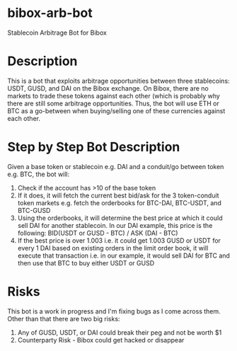 # bibox-arb-bot
Stablecoin Arbitrage Bot for Bibox

# Description
This is a bot that exploits arbitrage opportunities between three stablecoins: USDT, GUSD, and DAI on the Bibox exchange. On Bibox, there are no markets to trade these tokens against each other (which is probably why there are still some arbitrage opportunities. Thus, the bot will use ETH or BTC as a go-between when buying/selling one of these currencies against each other.

# Step by Step Bot Description
Given a base token or stablecoin e.g. DAI and a conduit/go between token e.g. BTC, the bot will:
1. Check if the account has >10 of the base token
2. If it does, it will fetch the current best bid/ask for the 3 token-conduit token markets e.g. fetch the orderbooks for BTC-DAI, BTC-USDT, and BTC-GUSD
3. Using the orderbooks, it will determine the best price at which it could sell DAI for another stablecoin. In our DAI example, this price is the following: BID(USDT or GUSD - BTC) / ASK (DAI - BTC)
4. If the best price is over 1.003 i.e. it could get 1.003 GUSD or USDT for every 1 DAI based on existing orders in the limit order book, it will execute that transaction i.e. in our example, it would sell DAI for BTC and then use that BTC to buy either USDT or GUSD

# Risks
This bot is a work in progress and I'm fixing bugs as I come across them. Other than that there are two big risks: 
1. Any of GUSD, USDT, or DAI could break their peg and not be worth $1
2. Counterparty Risk - Bibox could get hacked or disappear
